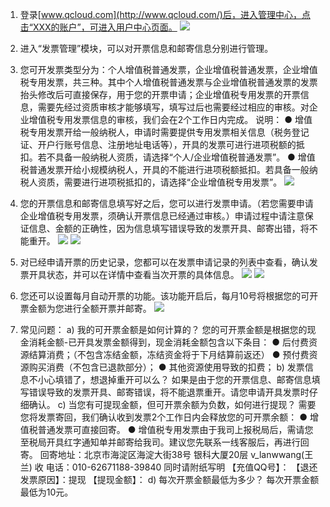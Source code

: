 1.	登录[www.qcloud.com](http://www.qcloud.com/)后，进入管理中心，点击“XXX的账户”，可进入用户中心页面。
![](//qzonestyle.gtimg.cn/qzone/vas/opensns/res/img/fapiaoguanli-1.png)

2.	进入“发票管理”模块，可以对开票信息和邮寄信息分别进行管理。

3.	您可开发票类型分为：个人增值税普通发票，企业增值税普通发票，企业增值税专用发票，共三种。其中个人增值税普通发票与企业增值税普通发票的发票抬头修改后可直接保存，用于您的开票申请；企业增值税专用发票的开票信息，需要先经过资质审核才能够填写，填写过后也需要经过相应的审核。对企业增值税专用发票信息的审核，我们会在2个工作日内完成。
说明：
●  增值税专用发票开给一般纳税人，申请时需要提供专用发票相关信息（税务登记证、开户行账号信息、注册地址电话等），开具的发票可进行进项税额的抵扣。若不具备一般纳税人资质，请选择“个人/企业增值税普通发票”。
●  增值税普通发票开给小规模纳税人，开具的不能进行进项税额抵扣。若具备一般纳税人资质，需要进行进项税抵扣的，请选择“企业增值税专用发票”。
![](//qzonestyle.gtimg.cn/qzone/vas/opensns/res/img/fapiaoguanli-2.png)

4.	您的开票信息和邮寄信息填写好之后，您可以进行发票申请。（若您需要申请企业增值税专用发票，须确认开票信息已经通过审核。）申请过程中请注意保证信息、金额的正确性，因为信息填写错误导致的发票开具、邮寄出错，将不能重开。
![](//qzonestyle.gtimg.cn/qzone/vas/opensns/res/img/fapiaoguanli-3.png)
![](//qzonestyle.gtimg.cn/qzone/vas/opensns/res/img/fapiaoguanli-4.png)

5.	对已经申请开票的历史记录，您都可以在发票申请记录的列表中查看，确认发票开具状态，并可以在详情中查看当次开票的具体信息。
![](//qzonestyle.gtimg.cn/qzone/vas/opensns/res/img/fapiaoguanli-5.png)
![](//qzonestyle.gtimg.cn/qzone/vas/opensns/res/img/fapiaoguanli-6.png)

6.	您还可以设置每月自动开票的功能。该功能开启后，每月10号将根据您的可开票金额为您进行全额开票并邮寄。
![](//qzonestyle.gtimg.cn/qzone/vas/opensns/res/img/fapiaoguanli-7.png)

7.	常见问题：
a)	我的可开票金额是如何计算的？
您的可开票金额是根据您的现金消耗金额-已开具发票金额得到，现金消耗金额包含以下条目：
●  后付费资源结算消费；（不包含冻结金额，冻结资金将于下月结算前返还）
●  预付费资源购买消费（不包含已退款部分）；
●  其他资源使用导致的扣费；
b)	发票信息不小心填错了，想退掉重开可以么？
如果是由于您的开票信息、邮寄信息填写错误导致的发票开具、邮寄错误，将不能退票重开。请您申请开具发票时仔细确认。
c)	当您有可提现金额，但可开票余额为负数，如何进行提现？
需要您将发票寄回，我们确认收到发票2个工作日内会释放您的可开票余额：
●  增值税普通发票可直接回寄。
●  增值税专用发票由于我司上报税局后，需请您至税局开具红字通知单并邮寄给我司。建议您先联系一线客服后，再进行回寄。
回寄地址：北京市海淀区海淀大街38号 银科大厦20层 v_lanwwang(王兰) 收 
电话：010-62671188-39840
同时请附纸写明
【充值QQ号】： 
【退还发票原因】：提现
【提现金额】：
d) 每次开票金额最低为多少？
每次开票金额最低为10元。